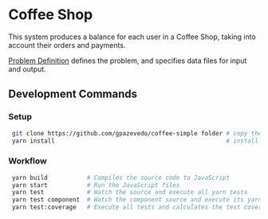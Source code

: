 # Coffee Shop

This system produces a balance for each user in a Coffee Shop, taking into account their orders and payments.

[Problem Definition](./PROBLEM.md) defines the problem, and specifies data files for input and output.

## Development Commands

### Setup

```bash
 git clone https://github.com/gpazevedo/coffee-simple folder # copy the repository for a new folder
 yarn install                                                # install the dependencies
```

### Workflow

```bash
 yarn build           # Compiles the source code to JavaScript
 yarn start           # Run the JavaScript files
 yarn test            # Watch the source and execute all yarn tests
 yarn test component  # Watch the component source and execute its yarn tests
 yarn test:coverage   # Execute all tests and calculates the test coverage
 ```
